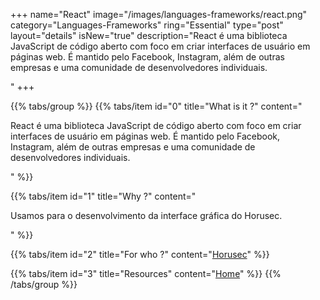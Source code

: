 +++
name="React"
image="/images/languages-frameworks/react.png"
category="Languages-Frameworks"
ring="Essential"
type="post"
layout="details"
isNew="true"
description="React é uma biblioteca JavaScript de código aberto com foco em criar interfaces de usuário em páginas web. É mantido pelo Facebook, Instagram, além de outras empresas e uma comunidade de desenvolvedores individuais.

"
+++

{{% tabs/group %}}
  {{% tabs/item id="0" title="What is it ?" content="<p>React é uma biblioteca JavaScript de código aberto com foco em criar interfaces de usuário em páginas web. É mantido pelo Facebook, Instagram, além de outras empresas e uma comunidade de desenvolvedores individuais.</p>" %}}
  
  {{% tabs/item id="1" title="Why ?" content="<p>Usamos para o desenvolvimento da interface gráfica do Horusec.
</p>" %}}
  
  {{% tabs/item id="2" title="For who ?" content="<a href='https://horusec.io/site/'>Horusec</a>" %}}

  {{% tabs/item id="3" title="Resources" content="<a href='https://reactjs.org/'>Home</a>" %}}
{{% /tabs/group %}}